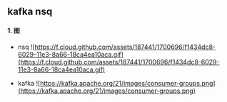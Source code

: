 ## kafka nsq

#### 1. 图

* nsq
![https://f.cloud.github.com/assets/187441/1700696/f1434dc8-6029-11e3-8a66-18ca4ea10aca.gif](https://f.cloud.github.com/assets/187441/1700696/f1434dc8-6029-11e3-8a66-18ca4ea10aca.gif)

* kafka
![https://kafka.apache.org/21/images/consumer-groups.png](https://kafka.apache.org/21/images/consumer-groups.png)